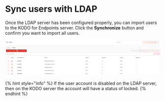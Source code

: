 # Sync users with LDAP

Once the LDAP server has been configured properly,  you can import users to the KODO for Endpoints server. Click the **Synchronize** button and confirm you want to import all users.

![](../../../.gitbook/assets/image%20%28180%29.png)

{% hint style="info" %}
If the user account is disabled on the LDAP server, then on the KODO server the account will have a status of locked.
{% endhint %}

